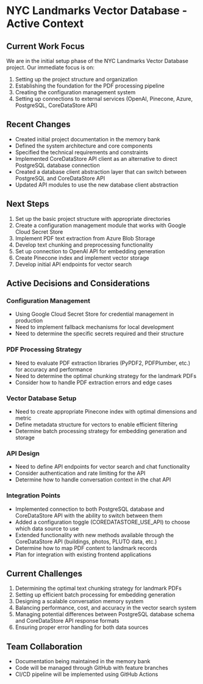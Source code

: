 # NYC Landmarks Vector Database - Active Context

## Current Work Focus
We are in the initial setup phase of the NYC Landmarks Vector Database project. Our immediate focus is on:

1. Setting up the project structure and organization
2. Establishing the foundation for the PDF processing pipeline
3. Creating the configuration management system
4. Setting up connections to external services (OpenAI, Pinecone, Azure, PostgreSQL, CoreDataStore API)

## Recent Changes
- Created initial project documentation in the memory bank
- Defined the system architecture and core components
- Specified the technical requirements and constraints
- Implemented CoreDataStore API client as an alternative to direct PostgreSQL database connection
- Created a database client abstraction layer that can switch between PostgreSQL and CoreDataStore API
- Updated API modules to use the new database client abstraction

## Next Steps
1. Set up the basic project structure with appropriate directories
2. Create a configuration management module that works with Google Cloud Secret Store
3. Implement PDF text extraction from Azure Blob Storage
4. Develop text chunking and preprocessing functionality
5. Set up connection to OpenAI API for embedding generation
6. Create Pinecone index and implement vector storage
7. Develop initial API endpoints for vector search

## Active Decisions and Considerations

### Configuration Management
- Using Google Cloud Secret Store for credential management in production
- Need to implement fallback mechanisms for local development
- Need to determine the specific secrets required and their structure

### PDF Processing Strategy
- Need to evaluate PDF extraction libraries (PyPDF2, PDFPlumber, etc.) for accuracy and performance
- Need to determine the optimal chunking strategy for the landmark PDFs
- Consider how to handle PDF extraction errors and edge cases

### Vector Database Setup
- Need to create appropriate Pinecone index with optimal dimensions and metric
- Define metadata structure for vectors to enable efficient filtering
- Determine batch processing strategy for embedding generation and storage

### API Design
- Need to define API endpoints for vector search and chat functionality
- Consider authentication and rate limiting for the API
- Determine how to handle conversation context in the chat API

### Integration Points
- Implemented connection to both PostgreSQL database and CoreDataStore API with the ability to switch between them
- Added a configuration toggle (COREDATASTORE_USE_API) to choose which data source to use
- Extended functionality with new methods available through the CoreDataStore API (buildings, photos, PLUTO data, etc.)
- Determine how to map PDF content to landmark records
- Plan for integration with existing frontend applications

## Current Challenges
1. Determining the optimal text chunking strategy for landmark PDFs
2. Setting up efficient batch processing for embedding generation
3. Designing a scalable conversation memory system
4. Balancing performance, cost, and accuracy in the vector search system
5. Managing potential differences between PostgreSQL database schema and CoreDataStore API response formats
6. Ensuring proper error handling for both data sources

## Team Collaboration
- Documentation being maintained in the memory bank
- Code will be managed through GitHub with feature branches
- CI/CD pipeline will be implemented using GitHub Actions
